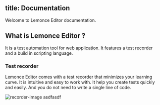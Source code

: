 title: Documentation
---

Welcome to Lemonce Editor documentation. 

## What is Lemonce Editor ?

It is a test automation tool for web application. It features a test recorder 
and a build in scripting language.

### Test recorder
Lemonce Editor comes with a test recorder that minimizes your learning curve. 
It is intuitive and easy to work with. It help you create tests quickly and easily. 
And you do not need to write a single line of code.

![recorder-image](/images/recorder1.jpg)
asdfasdf
